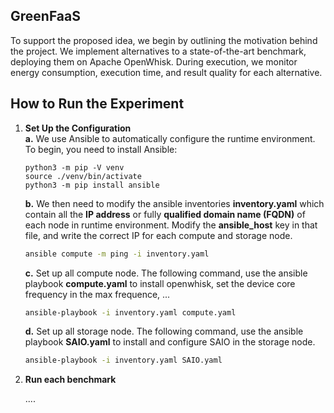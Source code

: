 ## GreenFaaS

To support the proposed idea, we begin by outlining the motivation behind the project. We implement alternatives to a state-of-the-art benchmark, deploying them on Apache OpenWhisk. During execution, we monitor energy consumption, execution time, and result quality for each alternative.

## How to Run the Experiment

1. **Set Up the Configuration**  
      **a.** We use Ansible to automatically configure the runtime environment. To begin, you need to install Ansible:

   ```shell
   python3 -m pip -V venv
   source ./venv/bin/activate
   python3 -m pip install ansible
   ```

      **b.** We then need to modify the ansible inventories **inventory.yaml** which contain all the  **IP address** or fully **qualified domain name (FQDN)** of each  node in runtime environment. Modify the **ansible_host** key in that file, and write the correct IP for each compute and storage node. 
 
   ```bash
   ansible compute -m ping -i inventory.yaml
   ```

      **c.** Set up all  compute node. The following command, use the ansible playbook **compute.yaml**  to install openwhisk,  set the device core frequency in the max frequence, ... 

   ```bash
   ansible-playbook -i inventory.yaml compute.yaml
   ```

      **d.** Set up all storage node. The following command, use the ansible playbook **SAIO.yaml**  to install and configure SAIO in the storage node. 

   ```bash
   ansible-playbook -i inventory.yaml SAIO.yaml
   ```

 

2. **Run each benchmark**  

   ....